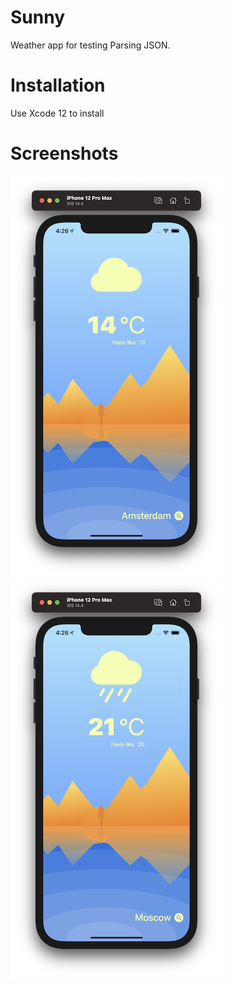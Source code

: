 # Sunny

Weather app for testing Parsing JSON.

# Installation

Use Xcode 12 to install

# Screenshots

![Screenshot 1](https://github.com/nukutkas/Sunny/blob/master/Sunny/Screenshots/Screenshot01.png)
![Screenshot 2](https://github.com/nukutkas/Sunny/blob/master/Sunny/Screenshots/Screenshot02.png)
